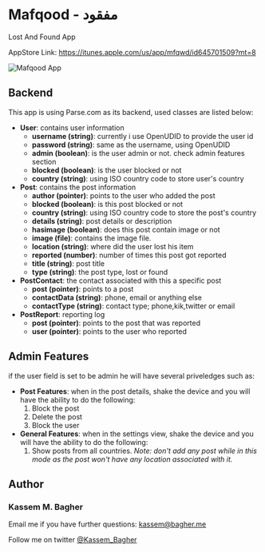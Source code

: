 Mafqood - مفقود
=======
Lost And Found App

AppStore Link: https://itunes.apple.com/us/app/mfqwd/id645701509?mt=8

![Mafqood App](http://a2.mzstatic.com/us/r30/Purple/v4/92/b0/7f/92b07f8c-2bd0-16d6-7f88-36a535ad0f66/screen568x568.jpeg)

## Backend
This app is using Parse.com as its backend, used classes are listed below:
- **User**: contains user information
    - **username (string)**: currently i use OpenUDID to provide the user id
    - **password (string)**: same as the username, using OpenUDID
    - **admin (boolean)**: is the user admin or not. check admin features section 
    - **blocked (boolean)**: is the user blocked or not
    - **country (string)**: using ISO country code to store user's country
- **Post**: contains the post information
    - **author (pointer)**: points to the user who added the post
    - **blocked (boolean)**: is this post blocked or not
    - **country (string)**: using ISO country code to store the post's country
    - **details (string)**: post details or description
    - **hasimage (boolean)**: does this post contain image or not
    - **image (file)**: contains the image file.
    - **location (string)**: where did the user lost his item
    - **reported (number)**: number of times this post got reported
    - **title (string)**: post title
    - **type (string)**: the post type, lost or found
- **PostContact**: the contact associated with this a specific post
	- **post (pointer)**: points to a post
    - **contactData (string)**: phone, email or anything else
    - **contactType (string)**: contact type; phone,kik,twitter or email
- **PostReport**: reporting log 
	- **post (pointer)**: points to the post that was reported
    - **user (pointer)**: points to the user who reported

## Admin Features
if the user field is set to be admin he will have several priveledges such as:
- **Post Features**: when in the post details, shake the device and you will have the ability to do the following:
  1. Block the post
  2. Delete the post
  3. Block the user
- **General Features**: when in the settings view, shake the device and you will have the ability to do the following:
  1. Show posts from all countries. _Note: don't add any post while in this mode as the post won't have any location associated with it._


## Author
### Kassem M. Bagher
Email me if you have further questions: [kassem@bagher.me](mailto:kassem@bagher.me)

Follow me on twitter [@Kassem_Bagher](https://twitter.com/kassem_bagher)